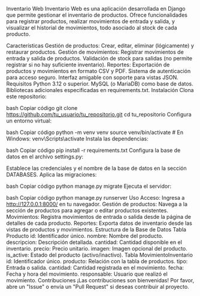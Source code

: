 Inventario Web
Inventario Web es una aplicación desarrollada en Django que permite gestionar el inventario de productos. Ofrece funcionalidades para registrar productos, realizar movimientos de entrada y salida, y visualizar el historial de movimientos, todo asociado al stock de cada producto.

Características
Gestión de productos:
Crear, editar, eliminar (lógicamente) y restaurar productos.
Gestión de movimientos:
Registrar movimientos de entrada y salida de productos.
Validación de stock para salidas (no permite registrar si no hay suficiente inventario).
Reportes:
Exportación de productos y movimientos en formato CSV y PDF.
Sistema de autenticación para acceso seguro.
Interfaz amigable con soporte para vistas JSON.
Requisitos
Python 3.12 o superior.
MySQL (o MariaDB) como base de datos.
Bibliotecas adicionales especificadas en requirements.txt.
Instalación
Clona este repositorio:

bash
Copiar código
git clone https://github.com/tu_usuario/tu_repositorio.git
cd tu_repositorio
Configura un entorno virtual:

bash
Copiar código
python -m venv venv
source venv/bin/activate # En Windows: venv\Scripts\activate
Instala las dependencias:

bash
Copiar código
pip install -r requirements.txt
Configura la base de datos en el archivo settings.py:

Establece las credenciales y el nombre de la base de datos en la sección DATABASES.
Aplica las migraciones:

bash
Copiar código
python manage.py migrate
Ejecuta el servidor:

bash
Copiar código
python manage.py runserver
Uso
Acceso: Ingresa a http://127.0.0.1:8000/ en tu navegador.
Gestión de productos:
Navega a la sección de productos para agregar o editar productos existentes.
Movimientos:
Registra movimientos de entrada o salida desde la página de detalles de cada producto.
Reportes:
Exporta datos de inventario desde las vistas de productos y movimientos.
Estructura de la Base de Datos
Tabla Producto
id: Identificador único.
nombre: Nombre del producto.
descripcion: Descripción detallada.
cantidad: Cantidad disponible en el inventario.
precio: Precio unitario.
imagen: Imagen opcional del producto.
is_active: Estado del producto (activo/inactivo).
Tabla MovimientoInventario
id: Identificador único.
producto: Relación con la tabla de productos.
tipo: Entrada o salida.
cantidad: Cantidad registrada en el movimiento.
fecha: Fecha y hora del movimiento.
responsable: Usuario que realizó el movimiento.
Contribuciones
¡Las contribuciones son bienvenidas! Por favor, abre un "Issue" o envía un "Pull Request" si deseas contribuir al proyecto.
